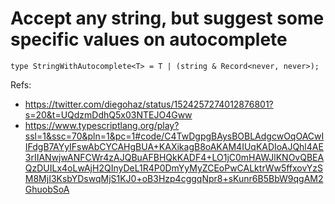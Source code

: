 # Accept any string, but suggest some specific values on autocomplete

```
type StringWithAutocomplete<T> = T | (string & Record<never, never>);
```
  
Refs: 
- https://twitter.com/diegohaz/status/1524257274012876801?s=20&t=UQdzmDdhQ5x03NTEJO4Gww
- https://www.typescriptlang.org/play?ssl=1&ssc=70&pln=1&pc=1#code/C4TwDgpgBAysBOBLAdgcwOqOACwIIFdgB7AYyIFswAbCYCAHgBUA+KAXikagB8oAKAM4IUqKADIoAJQhl4AE3rIIANwjwANFCWr4zAJQBuAFBHQkKADF4+LO1jC0mHAWJlKNOvQBEAQzDUILx4oLwAjH2QInyDeL1R4P0DmYyMyZCEoPwCALktrWw5ffxovYzSM8MjI3KsbYDswqMjS1KJ0+oB3Hzp4cggqNpr8+sKunr6B5BbW9qgAM2GhuobSoA
